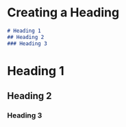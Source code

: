 # Creating a Heading

```markdown
# Heading 1
## Heading 2
### Heading 3
```
# Heading 1
## Heading 2
### Heading 3
